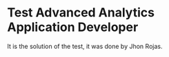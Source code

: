 # Test Advanced Analytics Application Developer

It is the solution of the test, it was done by Jhon Rojas.

